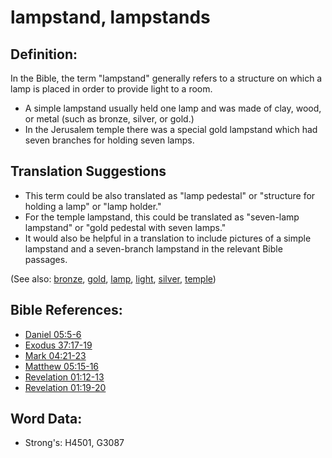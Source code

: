 # lampstand, lampstands #

## Definition: ##

In the Bible, the term "lampstand" generally refers to a structure on which a lamp is placed in order to provide light to a room.

* A simple lampstand usually held one lamp and was made of clay, wood, or metal (such as bronze, silver, or gold.)
* In the Jerusalem temple there was a special gold lampstand which had seven branches for holding seven lamps.

## Translation Suggestions ##

* This term could be also translated as "lamp pedestal" or "structure for holding a lamp" or "lamp holder."
* For the temple lampstand, this could be translated as "seven-lamp lampstand" or "gold pedestal with seven lamps."
* It would also be helpful in a translation to include pictures of a simple lampstand and a seven-branch lampstand in the relevant Bible passages.

(See also: [bronze](../other/bronze.md), [gold](../other/gold.md), [lamp](../other/lamp.md), [light](../other/light.md), [silver](../other/silver.md), [temple](../kt/temple.md))

## Bible References: ##

* [Daniel 05:5-6](rc://en/tn/help/dan/05/05)
* [Exodus 37:17-19](rc://en/tn/help/exo/37/17)
* [Mark 04:21-23](rc://en/tn/help/mrk/04/21)
* [Matthew 05:15-16](rc://en/tn/help/mat/05/15)
* [Revelation 01:12-13](rc://en/tn/help/rev/01/12)
* [Revelation 01:19-20](rc://en/tn/help/rev/01/19)

## Word Data: ##

* Strong's: H4501, G3087
